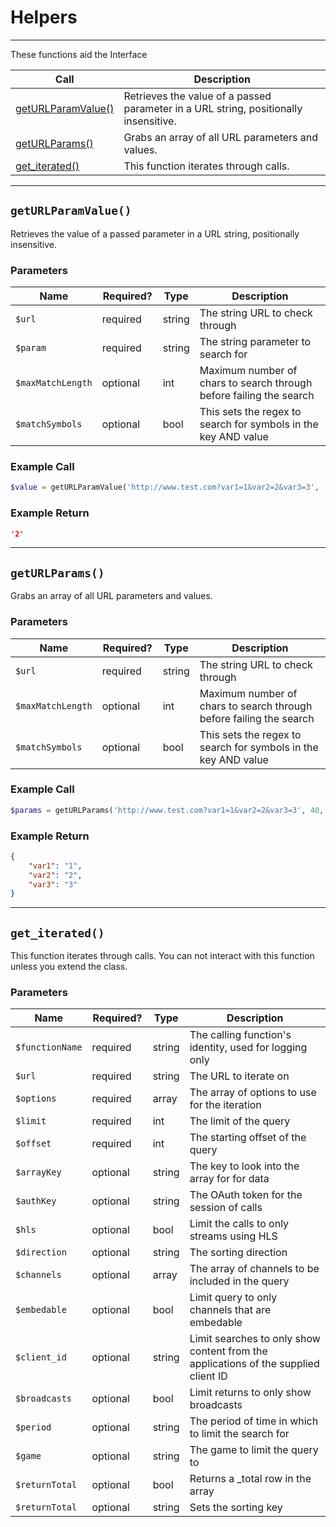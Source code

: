 # Helpers

***  

These functions aid the Interface

| Call | Description |
| ---- | ----------- |
| [getURLParamValue()](https://github.com/IBurn36360/Twitch_Interface/blob/master/Modules/helpers.md#geturlparamvalue) | Retrieves the value of a passed parameter in a URL string, positionally insensitive. |
| [getURLParams()](https://github.com/IBurn36360/Twitch_Interface/blob/master/Modules/helpers.md#geturlparams) | Grabs an array of all URL parameters and values. |
| [get_iterated()](https://github.com/IBurn36360/Twitch_Interface/blob/master/Modules/helpers.md#get_iterated) | This function iterates through calls. |

***  

## `getURLParamValue()`  

Retrieves the value of a passed parameter in a URL string, positionally insensitive.

### Parameters  

<table>
    <thead>
        <tr>
            <th>Name</th>
            <th width=20%>Required?</th>
            <th width="50">Type</th>
            <th width=99%>Description</th>
        </tr>
    </thead>
    <tbody>
        <tr>
            <td><code>$url</code></td>
            <td>required</td>
            <td>string</td>
            <td>The string URL to check through</td>
        </tr>
        <tr>
            <td><code>$param</code></td>
            <td>required</td>
            <td>string</td>
            <td>The string parameter to search for</td>
        </tr>
        <tr>
            <td><code>$maxMatchLength</code></td>
            <td>optional</td>
            <td>int</td>
            <td>Maximum number of chars to search through before failing the search</td>
        </tr>
        <tr>
            <td><code>$matchSymbols</code></td>
            <td>optional</td>
            <td>bool</td>
            <td>This sets the regex to search for symbols in the key AND value</td>
        </tr>
    </tbody>
</table>

### Example Call

```php
$value = getURLParamValue('http://www.test.com?var1=1&var2=2&var3=3', 'var2', 40, false);
```

### Example Return

```json
'2'
```

***

## `getURLParams()`  

Grabs an array of all URL parameters and values.

### Parameters  

<table>
    <thead>
        <tr>
            <th>Name</th>
            <th width=20%>Required?</th>
            <th width="50">Type</th>
            <th width=99%>Description</th>
        </tr>
    </thead>
    <tbody>
        <tr>
            <td><code>$url</code></td>
            <td>required</td>
            <td>string</td>
            <td>The string URL to check through</td>
        </tr>
        <tr>
            <td><code>$maxMatchLength</code></td>
            <td>optional</td>
            <td>int</td>
            <td>Maximum number of chars to search through before failing the search</td>
        </tr>
        <tr>
            <td><code>$matchSymbols</code></td>
            <td>optional</td>
            <td>bool</td>
            <td>This sets the regex to search for symbols in the key AND value</td>
        </tr>
    </tbody>
</table>

### Example Call

```php
$params = getURLParams('http://www.test.com?var1=1&var2=2&var3=3', 40, false);
```

### Example Return

```json
{
    "var1": "1",
    "var2": "2",
    "var3": "3"
}
```

***

## `get_iterated()`  

This function iterates through calls.  You can not interact with this function unless you extend the class.

### Parameters  

<table>
    <thead>
        <tr>
            <th>Name</th>
            <th width=20%>Required?</th>
            <th width="50">Type</th>
            <th width=99%>Description</th>
        </tr>
    </thead>
    <tbody>
        <tr>
            <td><code>$functionName</code></td>
            <td>required</td>
            <td>string</td>
            <td> The calling function's identity, used for logging only</td>
        </tr>
        <tr>
            <td><code>$url</code></td>
            <td>required</td>
            <td>string</td>
            <td>The URL to iterate on</td>
        </tr>
        <tr>
            <td><code>$options</code></td>
            <td>required</td>
            <td>array</td>
            <td>The array of options to use for the iteration</td>
        </tr>
        <tr>
            <td><code>$limit</code></td>
            <td>required</td>
            <td>int</td>
            <td>The limit of the query</td>
        </tr>
        <tr>
            <td><code>$offset</code></td>
            <td>required</td>
            <td>int</td>
            <td>The starting offset of the query</td>
        </tr>
        <tr>
            <td><code>$arrayKey</code></td>
            <td>optional</td>
            <td>string</td>
            <td>The key to look into the array for for data</td>
        </tr>
        <tr>
            <td><code>$authKey</code></td>
            <td>optional</td>
            <td>string</td>
            <td>The OAuth token for the session of calls</td>
        </tr>
        <tr>
            <td><code>$hls</code></td>
            <td>optional</td>
            <td>bool</td>
            <td>Limit the calls to only streams using HLS</td>
        </tr>
        <tr>
            <td><code>$direction</code></td>
            <td>optional</td>
            <td>string</td>
            <td>The sorting direction</td>
        </tr>
        <tr>
            <td><code>$channels</code></td>
            <td>optional</td>
            <td>array</td>
            <td>The array of channels to be included in the query</td>
        </tr>
        <tr>
            <td><code>$embedable</code></td>
            <td>optional</td>
            <td>bool</td>
            <td>Limit query to only channels that are embedable</td>
        </tr>
        <tr>
            <td><code>$client_id</code></td>
            <td>optional</td>
            <td>string</td>
            <td>Limit searches to only show content from the applications of the supplied client ID</td>
        </tr>
        <tr>
            <td><code>$broadcasts</code></td>
            <td>optional</td>
            <td>bool</td>
            <td>Limit returns to only show broadcasts</td>
        </tr>
        <tr>
            <td><code>$period</code></td>
            <td>optional</td>
            <td>string</td>
            <td>The period of time in which  to limit the search for</td>
        </tr>
        <tr>
            <td><code>$game</code></td>
            <td>optional</td>
            <td>string</td>
            <td>The game to limit the query to</td>
        </tr>
        <tr>
            <td><code>$returnTotal</code></td>
            <td>optional</td>
            <td>bool</td>
            <td>Returns a _total row in the array</td>
        </tr>
        <tr>
            <td><code>$returnTotal</code></td>
            <td>optional</td>
            <td>string</td>
            <td>Sets the sorting key</td>
        </tr>
    </tbody>
</table>
